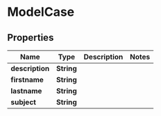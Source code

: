 
# ModelCase

## Properties
Name | Type | Description | Notes
------------ | ------------- | ------------- | -------------
**description** | **String** |  | 
**firstname** | **String** |  | 
**lastname** | **String** |  | 
**subject** | **String** |  | 



